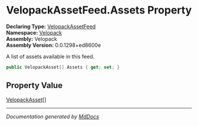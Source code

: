 ﻿<!--  
  <auto-generated>   
    The contents of this file were generated by a tool.  
    Changes to this file may be list if the file is regenerated  
  </auto-generated>   
-->

# VelopackAssetFeed.Assets Property

**Declaring Type:** [VelopackAssetFeed](../index.md)  
**Namespace:** [Velopack](../../index.md)  
**Assembly:** Velopack  
**Assembly Version:** 0.0.1298+ed8600e

A list of assets available in this feed.

```csharp
public VelopackAsset[] Assets { get; set; }
```

## Property Value

[VelopackAsset](../../VelopackAsset/index.md)\[\]

___

*Documentation generated by [MdDocs](https://github.com/ap0llo/mddocs)*
